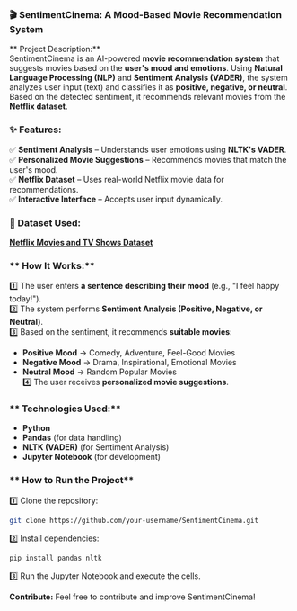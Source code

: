 ### **🎬 SentimentCinema: A Mood-Based Movie Recommendation System**  

** Project Description:**  
SentimentCinema is an AI-powered **movie recommendation system** that suggests movies based on the **user's mood and emotions**. Using **Natural Language Processing (NLP)** and **Sentiment Analysis (VADER)**, the system analyzes user input (text) and classifies it as **positive, negative, or neutral**. Based on the detected sentiment, it recommends relevant movies from the **Netflix dataset**.  

### **✨ Features:**  
✅ **Sentiment Analysis** – Understands user emotions using **NLTK's VADER**.  
✅ **Personalized Movie Suggestions** – Recommends movies that match the user's mood.  
✅ **Netflix Dataset** – Uses real-world Netflix movie data for recommendations.  
✅ **Interactive Interface** – Accepts user input dynamically.  

### **📂 Dataset Used:**  
 **[Netflix Movies and TV Shows Dataset](https://www.kaggle.com/datasets/shivamb/netflix-shows?select=netflix_titles.csv)**  

### ** How It Works:**  
1️⃣ The user enters **a sentence describing their mood** (e.g., "I feel happy today!").  
2️⃣ The system performs **Sentiment Analysis (Positive, Negative, or Neutral)**.  
3️⃣ Based on the sentiment, it recommends **suitable movies**:  
   - **Positive Mood** → Comedy, Adventure, Feel-Good Movies   
   - **Negative Mood** → Drama, Inspirational, Emotional Movies  
   - **Neutral Mood** → Random Popular Movies  
4️⃣ The user receives **personalized movie suggestions**.  

### ** Technologies Used:**  
- **Python**   
- **Pandas** (for data handling)  
- **NLTK (VADER)** (for Sentiment Analysis)  
- **Jupyter Notebook** (for development)  

### ** How to Run the Project**  
1️⃣ Clone the repository:  
```bash
git clone https://github.com/your-username/SentimentCinema.git
```
2️⃣ Install dependencies:  
```bash
pip install pandas nltk
```
3️⃣ Run the Jupyter Notebook and execute the cells.  

 **Contribute:** Feel free to contribute and improve SentimentCinema!   

